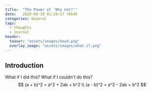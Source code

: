 ```yaml
---
title:  "The Power of 'Why not?'"
date:   2020-09-19 01:29:17 +0545
categories: General
tags:
  - thoughts
  - journal
header:
  teaser: "assets/images/head.png"
  overlay_image: "assets/images/what-if.png"
---
```


## Introduction
What if I did this? What if I couldn't do this?
$$
(a + b)^2 = a^2 + 2ab + b^2 \\
(a - b)^2 = a^2 - 2ab + b^2
$$
